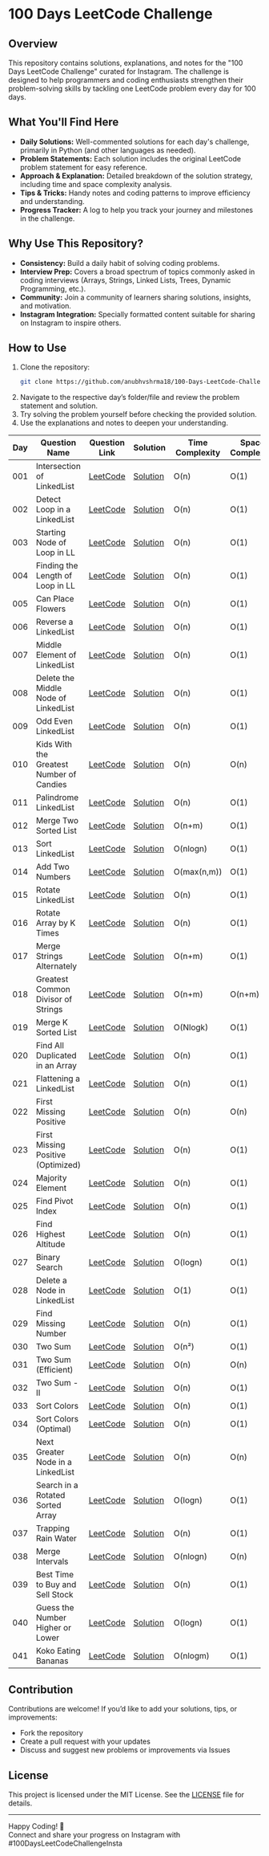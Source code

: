 # 100 Days LeetCode Challenge

## Overview
This repository contains solutions, explanations, and notes for the "100 Days LeetCode Challenge" curated for Instagram. The challenge is designed to help programmers and coding enthusiasts strengthen their problem-solving skills by tackling one LeetCode problem every day for 100 days.

## What You'll Find Here

- **Daily Solutions:** Well-commented solutions for each day's challenge, primarily in Python (and other languages as needed).
- **Problem Statements:** Each solution includes the original LeetCode problem statement for easy reference.
- **Approach & Explanation:** Detailed breakdown of the solution strategy, including time and space complexity analysis.
- **Tips & Tricks:** Handy notes and coding patterns to improve efficiency and understanding.
- **Progress Tracker:** A log to help you track your journey and milestones in the challenge.

## Why Use This Repository?

- **Consistency:** Build a daily habit of solving coding problems.
- **Interview Prep:** Covers a broad spectrum of topics commonly asked in coding interviews (Arrays, Strings, Linked Lists, Trees, Dynamic Programming, etc.).
- **Community:** Join a community of learners sharing solutions, insights, and motivation.
- **Instagram Integration:** Specially formatted content suitable for sharing on Instagram to inspire others.

## How to Use

1. Clone the repository:
   ```bash
   git clone https://github.com/anubhvshrma18/100-Days-LeetCode-Challenge-Insta.git
   ```
2. Navigate to the respective day’s folder/file and review the problem statement and solution.
3. Try solving the problem yourself before checking the provided solution.
4. Use the explanations and notes to deepen your understanding.


| Day | Question Name | Question Link | Solution | Time Complexity | Space Complexity |
|-----|--------------|---------------|----------|-----------------|------------------|
| 001 | Intersection of LinkedList | [LeetCode](https://leetcode.com/problems/intersection-of-two-linked-lists/) | [Solution](./Day-001/Intersection%20of%20LinkedList.cpp) | O(n) | O(1) |
| 002 | Detect Loop in a LinkedList | [LeetCode](https://leetcode.com/problems/linked-list-cycle/) | [Solution](./Day-002/Detect%20Loop%20in%20a%20LinkedList.cpp) | O(n) | O(1) |
| 003 | Starting Node of Loop in LL | [LeetCode](https://leetcode.com/problems/linked-list-cycle-ii/) | [Solution](./Day-003/Starting%20Node%20of%20Loop%20in%20LL.cpp) | O(n) | O(1) |
| 004 | Finding the Length of Loop in LL | [LeetCode](https://leetcode.com/problems/linked-list-cycle/) | [Solution](./Day-004/Finding%20the%20Length%20of%20Loop%20in%20LL.cpp) | O(n) | O(1) |
| 005 | Can Place Flowers | [LeetCode](https://leetcode.com/problems/can-place-flowers/) | [Solution](./Day-005/Can%20Place%20Flowers.cpp) | O(n) | O(1) |
| 006 | Reverse a LinkedList | [LeetCode](https://leetcode.com/problems/reverse-linked-list/) | [Solution](./Day-006/Reverse%20a%20LinkedList.cpp) | O(n) | O(1) |
| 007 | Middle Element of LinkedList | [LeetCode](https://leetcode.com/problems/middle-of-the-linked-list/) | [Solution](./Day-007/Middle%20Element%20of%20LinkedList.cpp) | O(n) | O(1) |
| 008 | Delete the Middle Node of LinkedList | [LeetCode](https://leetcode.com/problems/delete-the-middle-node-of-a-linked-list/) | [Solution](./Day-008/Delete%20the%20Middle%20Node%20of%20LinkedList.cpp) | O(n) | O(1) |
| 009 | Odd Even LinkedList | [LeetCode](https://leetcode.com/problems/odd-even-linked-list/) | [Solution](./Day-009/Odd%20Even%20LinkedList.cpp) | O(n) | O(1) |
| 010 | Kids With the Greatest Number of Candies | [LeetCode](https://leetcode.com/problems/kids-with-the-greatest-number-of-candies/) | [Solution](./Day-010/Kids%20With%20the%20Greatest%20Number%20of%20Candies.cpp) | O(n) | O(n) |
| 011 | Palindrome LinkedList | [LeetCode](https://leetcode.com/problems/palindrome-linked-list/) | [Solution](./Day-011/Palindrome%20LinkedList.cpp) | O(n) | O(1) |
| 012 | Merge Two Sorted List | [LeetCode](https://leetcode.com/problems/merge-two-sorted-lists/) | [Solution](./Day-012/Merge%20Two%20Sorted%20List.cpp) | O(n+m) | O(1) |
| 013 | Sort LinkedList | [LeetCode](https://leetcode.com/problems/sort-list/) | [Solution](./Day-013/Sort%20LinkedList.cpp) | O(nlogn) | O(1) |
| 014 | Add Two Numbers | [LeetCode](https://leetcode.com/problems/add-two-numbers/) | [Solution](./Day-014/Add%20Two%20Numbers.cpp) | O(max(n,m)) | O(1) |
| 015 | Rotate LinkedList | [LeetCode](https://leetcode.com/problems/rotate-list/) | [Solution](./Day-015/Rotate%20LinkedList.cpp) | O(n) | O(1) |
| 016 | Rotate Array by K Times | [LeetCode](https://leetcode.com/problems/rotate-array/) | [Solution](./Day-016/Rotate%20Array%20by%20K%20Times.cpp) | O(n) | O(1) |
| 017 | Merge Strings Alternately | [LeetCode](https://leetcode.com/problems/merge-strings-alternately/) | [Solution](./Day-017/Merge%20Strings%20Alternately.cpp) | O(n+m) | O(1) |
| 018 | Greatest Common Divisor of Strings | [LeetCode](https://leetcode.com/problems/greatest-common-divisor-of-strings/) | [Solution](./Day-018/Greatest%20Common%20Divisor%20of%20Strings.cpp) | O(n+m) | O(n+m) |
| 019 | Merge K Sorted List | [LeetCode](https://leetcode.com/problems/merge-k-sorted-lists/) | [Solution](./Day-019/Merge%20K%20Sorted%20List.cpp) | O(Nlogk) | O(1) |
| 020 | Find All Duplicated in an Array | [LeetCode](https://leetcode.com/problems/find-all-duplicates-in-an-array/) | [Solution](./Day-020/Find%20All%20Duplicated%20in%20an%20Array.cpp) | O(n) | O(1) |
| 021 | Flattening a LinkedList | [LeetCode](https://leetcode.com/problems/flatten-a-multilevel-doubly-linked-list/) | [Solution](./Day-021/Flattening%20a%20LinkedList.cpp) | O(n) | O(1) |
| 022 | First Missing Positive | [LeetCode](https://leetcode.com/problems/first-missing-positive/) | [Solution](./Day-022/First%20Missing%20Positive.cpp) | O(n) | O(n) |
| 023 | First Missing Positive (Optimized) | [LeetCode](https://leetcode.com/problems/first-missing-positive/) | [Solution](./Day-023/First%20Missing%20Positive.cpp) | O(n) | O(1) |
| 024 | Majority Element | [LeetCode](https://leetcode.com/problems/majority-element/) | [Solution](./Day-024/Majority%20Element.cpp) | O(n) | O(1) |
| 025 | Find Pivot Index | [LeetCode](https://leetcode.com/problems/find-pivot-index/) | [Solution](./Day-025/Find%20Pivot%20Index.cpp) | O(n) | O(1) |
| 026 | Find Highest Altitude | [LeetCode](https://leetcode.com/problems/find-the-highest-altitude/) | [Solution](./Day-026/Find%20Highest%20Altitude.cpp) | O(n) | O(1) |
| 027 | Binary Search | [LeetCode](https://leetcode.com/problems/binary-search/) | [Solution](./Day-027/Binary%20Search.cpp) | O(logn) | O(1) |
| 028 | Delete a Node in LinkedList | [LeetCode](https://leetcode.com/problems/delete-node-in-a-linked-list/) | [Solution](./Day-028/Delete%20a%20Node%20in%20LinkedList.cpp) | O(1) | O(1) |
| 029 | Find Missing Number | [LeetCode](https://leetcode.com/problems/missing-number/) | [Solution](./Day-029/Find%20Missing%20Number.cpp) | O(n) | O(1) |
| 030 | Two Sum | [LeetCode](https://leetcode.com/problems/two-sum/) | [Solution](./Day-030/Two%20Sum.cpp) | O(n²) | O(1) |
| 031 | Two Sum (Efficient) | [LeetCode](https://leetcode.com/problems/two-sum/) | [Solution](./Day-031/Two%20Sum%20Efficient.cpp) | O(n) | O(n) |
| 032 | Two Sum - II | [LeetCode](https://leetcode.com/problems/two-sum-ii-input-array-is-sorted/) | [Solution](./Day-032/Two%20Sum%20-%20II.cpp) | O(n) | O(1) |
| 033 | Sort Colors | [LeetCode](https://leetcode.com/problems/sort-colors/) | [Solution](./Day-033/Sort%20Colors.cpp) | O(n) | O(1) |
| 034 | Sort Colors (Optimal) | [LeetCode](https://leetcode.com/problems/sort-colors/) | [Solution](./Day-034/Sort%20Colors%20Optimal.cpp) | O(n) | O(1) |
| 035 | Next Greater Node in a LinkedList | [LeetCode](https://leetcode.com/problems/next-greater-node-in-linked-list/) | [Solution](./Day-035/Next%20Greater%20Node%20in%20a%20LinkedList.cpp) | O(n) | O(n) |
| 036 | Search in a Rotated Sorted Array | [LeetCode](https://leetcode.com/problems/search-in-rotated-sorted-array/) | [Solution](./Day-036/Search%20in%20a%20Rotated%20Sorted%20Array.cpp) | O(logn) | O(1) |
| 037 | Trapping Rain Water | [LeetCode](https://leetcode.com/problems/trapping-rain-water/) | [Solution](./Day-037/Trapping%20Rain%20Water.cpp) | O(n) | O(1) |
| 038 | Merge Intervals | [LeetCode](https://leetcode.com/problems/merge-intervals/) | [Solution](./Day-038/Merge%20Intervals.cpp) | O(nlogn) | O(n) |
| 039 | Best Time to Buy and Sell Stock | [LeetCode](https://leetcode.com/problems/best-time-to-buy-and-sell-stock/) | [Solution](./Day-039/Best%20Time%20to%20Buy%20and%20Sell%20Stock.cpp) | O(n) | O(1) |
| 040 | Guess the Number Higher or Lower | [LeetCode](https://leetcode.com/problems/guess-number-higher-or-lower/) | [Solution](./Day-040/Guess%20the%20Number%20Higher%20or%20Lower.cpp) | O(logn) | O(1) |
| 041 | Koko Eating Bananas | [LeetCode](https://leetcode.com/problems/koko-eating-bananas/) | [Solution](./Day-041/Koko%20Eating%20Bananas.cpp) | O(nlogm) | O(1) |



## Contribution

Contributions are welcome! If you’d like to add your solutions, tips, or improvements:
- Fork the repository
- Create a pull request with your updates
- Discuss and suggest new problems or improvements via Issues

## License

This project is licensed under the MIT License. See the [LICENSE](LICENSE) file for details.

---

Happy Coding! 🚀  
Connect and share your progress on Instagram with #100DaysLeetCodeChallengeInsta